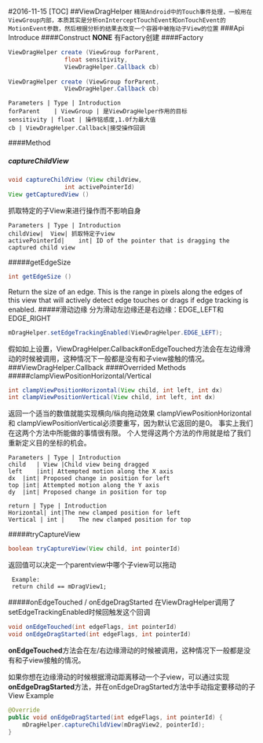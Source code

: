 #2016-11-15
[TOC]
##ViewDragHelper
`精简Android中的Touch事件处理，一般用在ViewGroup内部，本质其实是分析onInterceptTouchEvent和onTouchEvent的MotionEvent参数，然后根据分析的结果去改变一个容器中被拖动子View的位置`
###Api Introduce
####Construct
**NONE**
有Factory创建
####Factory
```java
ViewDragHelper create (ViewGroup forParent, 
                float sensitivity, 
                ViewDragHelper.Callback cb)
                
ViewDragHelper create (ViewGroup forParent, 
                ViewDragHelper.Callback cb)
```
```table:
Parameters | Type | Introduction 
forParent	 | ViewGroup | 是ViewDragHelper作用的目标
sensitivity | float | 操作铭感度,1.0f为最大值
cb | ViewDragHelper.Callback|接受操作回调
```
####Method
##### captureChildView
```java
void captureChildView (View childView, 
                int activePointerId)
View getCapturedView ()
```
抓取特定的子View来进行操作而不影响自身
```table
Parameters | Type | Introduction 
childView|	View| 抓取特定子view
activePointerId|	int| ID of the pointer that is dragging the captured child view
```
#####getEdgeSize
```java
int getEdgeSize ()
```
Return the size of an edge. This is the range in pixels along the edges of this view that will actively detect edge touches or drags if edge tracking is enabled.
#####滑动边缘
分为滑动左边缘还是右边缘：EDGE_LEFT和EDGE_RIGHT
```java
mDragHelper.setEdgeTrackingEnabled(ViewDragHelper.EDGE_LEFT);
```
假如如上设置，ViewDragHelper.Callback#onEdgeTouched方法会在左边缘滑动的时候被调用，这种情况下一般都是没有和子view接触的情况。
###ViewDragHelper.Callback
####Overrided Methods
#####clampViewPositionHorizontal/Vertical
```java
int clampViewPositionHorizontal(View child, int left, int dx)
int clampViewPositionVertical(View child, int left, int dx)
```
返回一个适当的数值就能实现横向/纵向拖动效果
clampViewPositionHorizontal 和 clampViewPositionVertical必须要重写，因为默认它返回的是0。
事实上我们在这两个方法中所能做的事情很有限。 个人觉得这两个方法的作用就是给了我们重新定义目的坐标的机会。
```table
Parameters | Type | Introduction 
child	| View |Child view being dragged
left	|int| Attempted motion along the X axis
dx	|int| Proposed change in position for left
top	|int| Attempted motion along the Y axis
dy	|int| Proposed change in position for top
```
```table
return | Type | Introduction 
Horizontal| int|The new clamped position for left
Vertical | int |	The new clamped position for top
```
#####tryCaptureView
```java
boolean tryCaptureView(View child, int pointerId)
```
返回值可以决定一个parentview中哪个子view可以拖动
```
 Example: 
 return child == mDragView1;
```
#####onEdgeTouched / onEdgeDragStarted
在ViewDragHelper调用了setEdgeTrackingEnabled时候回触发这个回调
```java
void onEdgeTouched(int edgeFlags, int pointerId)
void onEdgeDragStarted(int edgeFlags, int pointerId)
```
**onEdgeTouched**方法会在左/右边缘滑动的时候被调用，这种情况下一般都是没有和子view接触的情况。

如果你想在边缘滑动的时候根据滑动距离移动一个子view，可以通过实现**onEdgeDragStarted**方法，并在onEdgeDragStarted方法中手动指定要移动的子View
Example
```java
@Override
public void onEdgeDragStarted(int edgeFlags, int pointerId) {
    mDragHelper.captureChildView(mDragView2, pointerId);
}
```



